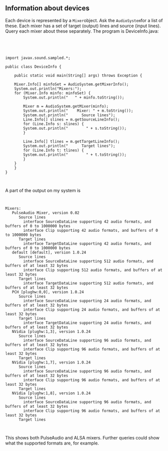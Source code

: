
##  Information about devices 


Each device is represented by a `Mixer`object.
      Ask the `AudioSystem`for a list of these.
      Each mixer has a set of target (output) lines and source
      (input lines). Query each mixer about these separately.
      The program is DeviceInfo.java:

```

      


import javax.sound.sampled.*;

public class DeviceInfo {

    public static void main(String[] args) throws Exception {

	Mixer.Info[] minfoSet = AudioSystem.getMixerInfo();
	System.out.println("Mixers:");
	for (Mixer.Info minfo: minfoSet) {
	    System.out.println("   " + minfo.toString());

	    Mixer m = AudioSystem.getMixer(minfo);
	    System.out.println("    Mixer: " + m.toString());
	    System.out.println("      Source lines");
	    Line.Info[] slines = m.getSourceLineInfo();
	    for (Line.Info s: slines) {
		System.out.println("        " + s.toString());
	    }

	    Line.Info[] tlines = m.getTargetLineInfo();
	    System.out.println("      Target lines");
	    for (Line.Info t: tlines) {
		System.out.println("        " + t.toString());
	    }
	}
    }
}
      
    
```


A part of the output on my system is

```

	
Mixers:
   PulseAudio Mixer, version 0.02
      Source lines
        interface SourceDataLine supporting 42 audio formats, and buffers of 0 to 1000000 bytes
        interface Clip supporting 42 audio formats, and buffers of 0 to 1000000 bytes
      Target lines
        interface TargetDataLine supporting 42 audio formats, and buffers of 0 to 1000000 bytes
   default [default], version 1.0.24
      Source lines
        interface SourceDataLine supporting 512 audio formats, and buffers of at least 32 bytes
        interface Clip supporting 512 audio formats, and buffers of at least 32 bytes
      Target lines
        interface TargetDataLine supporting 512 audio formats, and buffers of at least 32 bytes
   PCH [plughw:0,0], version 1.0.24
      Source lines
        interface SourceDataLine supporting 24 audio formats, and buffers of at least 32 bytes
        interface Clip supporting 24 audio formats, and buffers of at least 32 bytes
      Target lines
        interface TargetDataLine supporting 24 audio formats, and buffers of at least 32 bytes
   NVidia [plughw:1,3], version 1.0.24
      Source lines
        interface SourceDataLine supporting 96 audio formats, and buffers of at least 32 bytes
        interface Clip supporting 96 audio formats, and buffers of at least 32 bytes
      Target lines
   NVidia [plughw:1,7], version 1.0.24
      Source lines
        interface SourceDataLine supporting 96 audio formats, and buffers of at least 32 bytes
        interface Clip supporting 96 audio formats, and buffers of at least 32 bytes
      Target lines
   NVidia [plughw:1,8], version 1.0.24
      Source lines
        interface SourceDataLine supporting 96 audio formats, and buffers of at least 32 bytes
        interface Clip supporting 96 audio formats, and buffers of at least 32 bytes
      Target lines
	
      
```


This shows both PulseAudio and ALSA mixers.
      Further queries could show what the supported formats are, for example.
